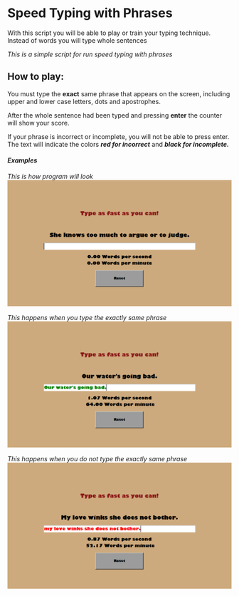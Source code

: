 # **Speed Typing with Phrases**

With this script you will be able to play or train your typing technique. Instead of words you will type whole sentences

*This is a simple script for run speed typing with phrases*

## **How to play:**

You must type the **exact** same phrase that appears on the screen, including upper and lower case letters, dots and apostrophes.

After the whole sentence had been typed and pressing **enter** the counter will show your score.

If your phrase is incorrect or incomplete, you will not be able to press enter. The text will indicate the colors ***red for incorrect*** and ***black for incomplete.***

#### *Examples*

*This is how program will look*
![Example_1](./images/example1.png)

*This happens when you type the exactly same phrase*
![Example_2](./images/example2.png)

*This happens when you do not type the exactly same phrase*
![Example_3](./images/example3.png)